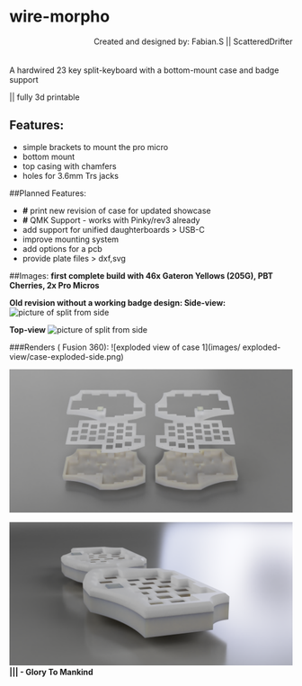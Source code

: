 # wire-morpho
<div align="right"> Created and designed by: Fabian.S || ScatteredDrifter 
</div>
<br><br>
A hardwired 23 key split-keyboard with a bottom-mount case and badge support 

|| fully 3d printable

## Features: 
- simple brackets to mount the pro micro 
- bottom mount 
- top casing with chamfers 
- holes for 3.6mm Trs jacks


##Planned Features: 
 - **#** print new revision of case for updated showcase 
 - **#** QMK Support - works with Pinky/rev3 already 
 - add support for unified daughterboards > USB-C 
 -  improve mounting system 
 - add options for a pcb 
 - provide plate files > dxf,svg 
 
##Images:
<b>first complete build with 46x Gateron Yellows (205G), PBT Cherries, 2x Pro Micros

Old revision without a working badge design: 
</b>
**Side-view:**
![picture of split from side](images/Built/built-side.jpg)

**Top-view**
![picture of split from side](images/Built/built-top.jpg)

###Renders ( Fusion 360):
![exploded view  of case 1](images/
exploded-view/case-exploded-side.png)

![exploded view of case 2](images/exploded-view/case-exploded.png)

![exploded view of case 2](images/closed-view/case-closed-close.png)
**||| - Glory To Mankind**